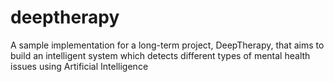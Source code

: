 # deeptherapy
A sample implementation for a long-term project, DeepTherapy, that aims to build an intelligent system which detects different types of mental health issues using Artificial Intelligence
